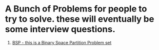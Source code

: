 # A Bunch of Problems for people to try to solve. these will eventually be some interview questions.

1. [BSP - this is a Binary Space Partition Problem set](problems/BSP.md)
 